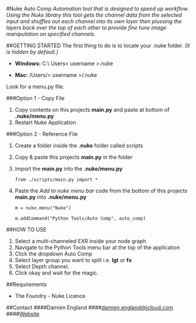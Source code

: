 #Nuke Auto Comp
*Automation tool that is designed to speed up workflow. Using the Nuke library this tool gets the channel data from 
the selected input and shuffles out each channel into its own layer then plussing the layers back over the top of each 
other to provide fine tune image manipulation on specified channels.*

##GETTING STARTED
The first thing to do is to locate your .nuke folder. *(It is hidden by default.)*

- **Windows:** C:\ Users\< username >\.nuke
 
- **Mac:** /Users/< username >/.nuke

Look for a menu.py file.

###Option 1 - Copy File
1. Copy contents on this projects **main.py** and paste at bottom of **.nuke/menu.py**
2. Restart Nuke Application

###Option 2 - Reference File
1. Create a folder inside the **.nuke** folder called scripts
2. Copy & paste this projects **main.py** in the folder
3. Import the **main.py** into the **.nuke/menu.py**

   `from ./scripts/main.py import *`
4. Paste the *Add to nuke menu bar* code from the bottom of this projects **main.py** into **.nuke/menu.py**

    `m = nuke.menu("Nuke")`

    `m.addCommand("Python Tools/Auto Comp", auto_comp)`

##HOW TO USE
1. Select a multi-channeled EXR inside your node graph
2. Navigate to the Python Tools menu bar at the top of the application
3. Click the dropdown Auto Comp
4. Select layer group you want to split i.e. **lgt** or **fx**
5. Select Depth channel.
6. Click okay and wait for the magic.


##Requirements
- The Foundry - Nuke Licence


##Contact
####Damien England
####damien.england@icloud.com
####[Website](http://www.damienengland.com.au) 

